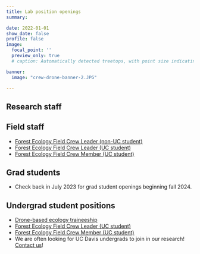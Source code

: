 ```yaml
---
title: Lab position openings
summary:

date: 2022-01-01
show_date: false
profile: false
image:
  focal_point: ''
  preview_only: true
  # caption: Automatically detected treetops, with point size indicating tree height, overlaid on drone-derived orthoimagery from the Tahoe National Forest

banner:
  image: "crew-drone-banner-2.JPG"

---
```


## Research staff

<!--- - [Spatial Data Scientist](/position/spatial-data-scientist/) --->
<!--- [Forest Ecology Field & Data Manager](/position/field-and-data-manager/) --->

## Field staff

<!---- [Forest Ecology Drone Pilot](/position/drone-pilot/) --->
- [Forest Ecology Field Crew Leader (non-UC student)](/position/field-crew-leader/)
- [Forest Ecology Field Crew Leader (UC student)](/position/field-crew-leader-ucstudent/)
- [Forest Ecology Field Crew Member (UC student)](/position/field-crew-member/)

## Grad students

- Check back in July 2023 for grad student openings beginning fall 2024.

## Undergrad student positions

- [Drone-based ecology traineeship](/position/drone-ecology-traineeship)
- [Forest Ecology Field Crew Leader (UC student)](/position/field-crew-leader-ucstudent/)
- [Forest Ecology Field Crew Member (UC student)](/position/field-crew-member/)
- We are often looking for UC Davis undergrads to join in our research! [Contact us](/#contact)!

&nbsp;
&nbsp;